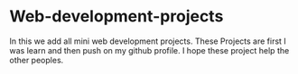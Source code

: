 # Web-development-projects
In this we add all mini web development projects.
These Projects are first I was learn and then push on my github profile.
I hope these project help the other peoples.
